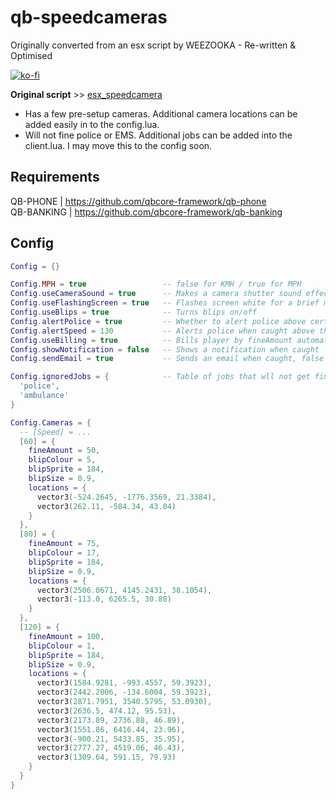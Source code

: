 # qb-speedcameras
Originally converted from an esx script by WEEZOOKA - Re-written & Optimised

[![ko-fi](https://ko-fi.com/img/githubbutton_sm.svg)](https://ko-fi.com/Z8Z7D37OG)

**Original script** >> [esx_speedcamera](https://github.com/P4NDAzzGaming/esx_speedcamera)

- Has a few pre-setup cameras. Additional camera locations can be added easily in to the config.lua. 
- Will not fine police or EMS. Additional jobs can be added into the client.lua. I may move this to the config soon.

## Requirements
QB-PHONE | https://github.com/qbcore-framework/qb-phone  
QB-BANKING | https://github.com/qbcore-framework/qb-banking  

## Config
```lua
Config = {}

Config.MPH = true                 -- false for KMH / true for MPH
Config.useCameraSound = true      -- Makes a camera shutter sound effect
Config.useFlashingScreen = true   -- Flashes screen white for a brief moment
Config.useBlips = true            -- Turns blips on/off
Config.alertPolice = true         -- Whether to alert police above certain speed
Config.alertSpeed = 130           -- Alerts police when caught above this speed
Config.useBilling = true          -- Bills player by fineAmount automatically if true - Only change if you know what you're doing
Config.showNotification = false   -- Shows a notification when caught
Config.sendEmail = true           -- Sends an email when caught, false shows a notification

Config.ignoredJobs = {            -- Table of jobs that wll not get fined by the cameras when on duty
  'police',
  'ambulance'
}

Config.Cameras = {
  -- [Speed] = ...
  [60] = {
    fineAmount = 50,
    blipColour = 5,
    blipSprite = 184,
    blipSize = 0.9,
    locations = {
      vector3(-524.2645, -1776.3569, 21.3384),
      vector3(262.11, -584.34, 43.04)
    }
  },
  [80] = {
    fineAmount = 75,
    blipColour = 17,
    blipSprite = 184,
    blipSize = 0.9,
    locations = {
      vector3(2506.0671, 4145.2431, 38.1054),
      vector3(-113.0, 6265.5, 30.88)
    }
  },
  [120] = {
    fineAmount = 100,
    blipColour = 1,
    blipSprite = 184,
    blipSize = 0.9,
    locations = {
      vector3(1584.9281, -993.4557, 59.3923),
      vector3(2442.2006, -134.6004, 59.3923),
      vector3(2871.7951, 3540.5795, 53.0930),
      vector3(2636.5, 474.12, 95.53),
      vector3(2173.89, 2736.88, 46.89),
      vector3(1551.86, 6416.44, 23.96),
      vector3(-900.21, 5433.85, 35.95),
      vector3(2777.27, 4519.06, 46.43),
      vector3(1309.64, 591.15, 79.93)
    }
  }
}
```
